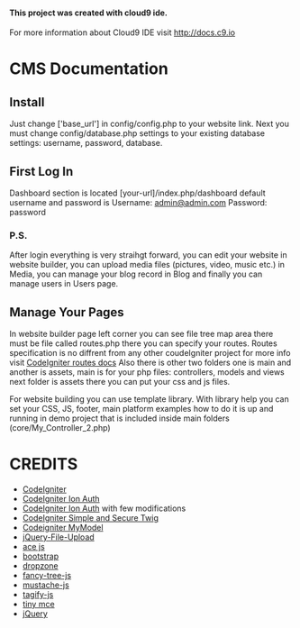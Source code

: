 #### This project was created with cloud9 ide.

For more information about Cloud9 IDE visit http://docs.c9.io

# CMS Documentation 

## Install 

Just change ['base_url'] in config/config.php to your website link. Next you must change config/database.php settings to your existing database settings: username, password, database.

## First Log In

Dashboard section is located [your-url]/index.php/dashboard default username and password is 
Username: admin@admin.com Password: password

### P.S.
After login everything is very straihgt forward, you can edit your website in website builder, you can upload media files (pictures, video, music etc.) in Media, you can manage your blog record in Blog and finally you can manage users in Users page. 

## Manage Your Pages 
In website builder page left corner you can see file tree map area there must be file called routes.php there you can specify your routes.
Routes specification is no diffrent from any other coudeIgniter project for more info visit [CodeIgniter routes docs](https://www.codeigniter.com/userguide3/general/routing.html) 
Also there is other two folders one is main and another is assets, main is for your php files: controllers, models and views next folder is assets there you can put your css and js files. 

For website building you can use template library. With library help you can set your CSS, JS, footer, main platform examples how to do it is up and running in demo project that is included inside main folders (core/My_Controller_2.php)

# CREDITS 

* [CodeIgniter](https://codeigniter.com/)
* [CodeIgniter Ion Auth](https://github.com/benedmunds/CodeIgniter-Ion-Auth)
* [CodeIgniter Ion Auth](https://bitbucket.org/wiredesignz/codeigniter-modular-extensions-hmvc) with few modifications
* [CodeIgniter Simple and Secure Twig](https://github.com/kenjis/codeigniter-ss-twig) 
* [Codeigniter MyModel](https://github.com/avenirer/CodeIgniter-MY_Model)
* [jQuery-File-Upload](https://github.com/blueimp/jQuery-File-Upload)
* [ace js](https://github.com/ajaxorg/ace)
* [bootstrap](https://getbootstrap.com/)
* [dropzone](http://www.dropzonejs.com/)
* [fancy-tree-js](https://github.com/mar10/fancytree)
* [mustache-js](https://github.com/janl/mustache.js/)
* [tagify-js](https://github.com/yairEO/tagify)
* [tiny mce](https://www.tinymce.com/)
* [jQuery](https://jquery.com/)
